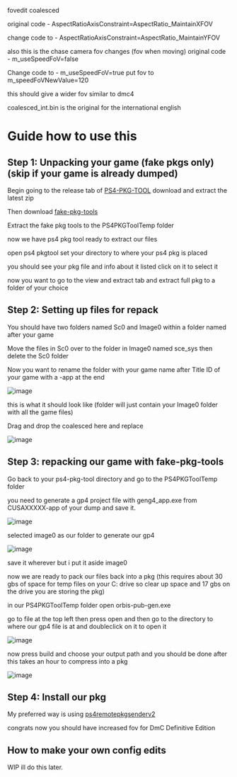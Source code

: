 fovedit coalesced

original code - AspectRatioAxisConstraint=AspectRatio_MaintainXFOV

change code to - AspectRatioAxisConstraint=AspectRatio_MaintainYFOV

also 
this is the chase camera fov changes (fov when moving)
original code - m_useSpeedFoV=false

Change code to - m_useSpeedFoV=true
put fov  to m_speedFoVNewValue=120

this should give a wider fov similar to dmc4 


coalesced_int.bin is the original for the international english

# Guide how to use this 

Step 1: Unpacking your game (fake pkgs only) (skip if your game is already dumped)
-
Begin going to the release tab of [PS4-PKG-TOOL](https://github.com/pearlxcore/PS4-PKG-Tool) download and extract the latest zip

Then download [fake-pkg-tools](https://github.com/CyB1K/PS4-Fake-PKG-Tools-3.87)

Extract the fake pkg tools to the PS4PKGToolTemp folder

now we have ps4 pkg tool ready to extract our files

open ps4 pkgtool set your directory to where your ps4 pkg is placed

you should see your pkg file and info about it listed click on it to select it

now you want to go to the view and extract tab and extract full pkg to a folder of your choice

Step 2: Setting up files for repack
-
You should have two folders named Sc0 and Image0 within a folder named after your game

Move the files in Sc0 over to the folder in Image0 named sce_sys then delete the Sc0 folder

Now you want to rename the folder with your game name after Title ID of your game with a -app at the end

![image](https://github.com/user-attachments/assets/a419d7e8-f1bc-4c4e-9549-8d0fe7b9401c)

this is what it should look like (folder will just contain your Image0 folder with all the game files)

Drag and drop the coalesced here and replace

![image](https://github.com/user-attachments/assets/6e7fec38-e320-4e97-a684-7393ce715d53)

Step 3: repacking our game with fake-pkg-tools
-
Go back to your ps4-pkg-tool directory and go to the PS4PKGToolTemp folder 

you need to generate a gp4 project file with geng4_app.exe from CUSAXXXXX-app of your dump and save it.

![image](https://github.com/user-attachments/assets/d35589db-f9fc-40a9-aefa-3d61a9c90cbf)

selected image0 as our folder to generate our gp4

![image](https://github.com/user-attachments/assets/b8b92256-6673-44d6-8a16-a2f08f6a94e4)

save it wherever but i put it aside image0

now we are ready to pack our files back into a pkg (this requires about 30 gbs of space for temp files on your C: drive so clear up space and 17 gbs on the drive you are storing the pkg)

in our PS4PKGToolTemp folder open orbis-pub-gen.exe

go to file at the top left then press open and then go to the directory to where our gp4 file is at and doubleclick on it to open it 

![image](https://github.com/user-attachments/assets/4c249d3f-85b0-4613-afae-398dec6663c1)

now press build and choose your output path and you should be done after this takes an hour to compress into a pkg

![image](https://github.com/user-attachments/assets/5cfeaf22-79ea-4109-a10f-68abf7bb1580)

Step 4: Install our pkg
-
My preferred way is using [ps4remotepkgsenderv2](https://github.com/Gkiokan/ps4-remote-pkg-sender)

congrats now you should have increased fov for DmC Definitive Edition

How to make your own config edits
---
WIP ill do this later. 



